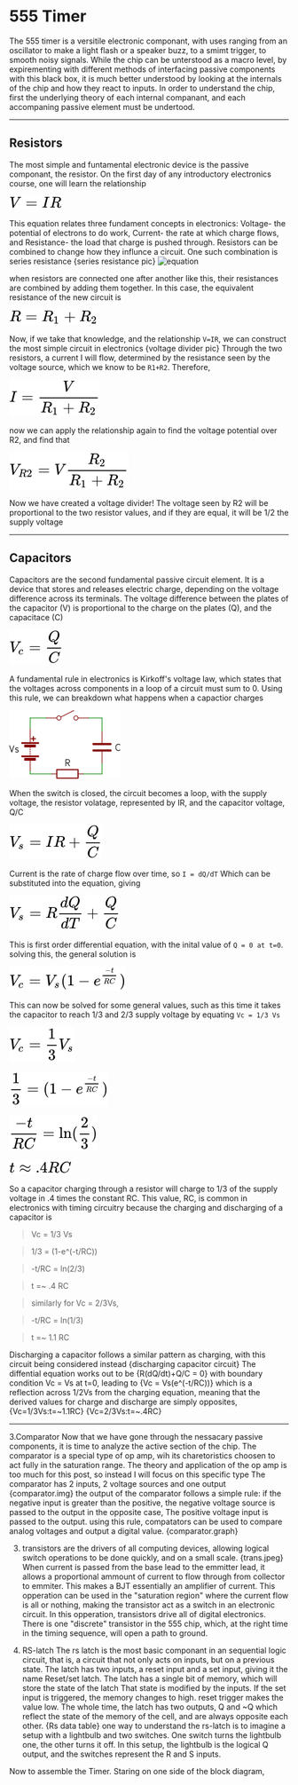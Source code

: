 
# 555 Timer

The 555 timer is a versitile electronic componant, with uses ranging from an oscillator to make a light flash or a speaker buzz, to a smimt trigger,
to smooth noisy signals. While the chip can be unterstood as a macro level, by expirementing with different methods of interfacing passive
components with this black box, it is much better understood by looking at the internals of the chip and how they react to inputs. In order to 
understand the chip, first the underlying theory of each internal companant, and each accompaning passive element must be undertood. 

-------
## Resistors

The most simple and funtamental electronic device is the passive componant, the resistor. On the first day of any introductory electronics course, one 
will learn the relationship

![equation](/images/555_timer1.svg)

This equation relates three fundament concepts in electronics: Voltage- the potential of electrons to do work,
Current- the rate at which charge flows, and Resistance- the load that charge is pushed through. Resistors can be combined to change how they
influnce a circuit. One such combination is series resistance
{series resistance pic}
![equation](/images/555_timer.svg)

when resistors are connected one after another like this, their resistances are combined by adding them together. In this case, the equivalent 
resistance of the new circuit is 

![equation](/images/555_timer2.svg)

Now, if we take that knowledge, and the relationship `V=IR`, we can construct the most simple circuit in electronics
{voltage divider pic}
Through the two resistors, a current I will flow, determined by the resistance seen by the voltage source, which we know to be `R1+R2`. Therefore,


![equation](/images/555_timer3.svg)

now we can apply the relationship again to find the voltage potential over R2, and find that 

![equation](/images/555_timer4.svg)

Now we have created a voltage divider! The voltage seen by R2 will be proportional to the two resistor values, and if they are equal, it will be 1/2 the supply voltage

-----

## Capacitors
Capacitors are the second fundamental passive circuit element. It is a device that stores and releases electric charge, depending on the voltage
difference across its terminals. The voltage difference between the plates of the capacitor (V) is proportional to the charge on the plates (Q), and the capacitace (C)

![equation](/images/555_timer5.svg)

A fundamental rule in electronics is Kirkoff's voltage law, which states that the voltages across components in a loop of a circuit must sum to 0.
Using this rule, we can breakdown what happens when a capactior charges

![capacitor chargine circuit](/images/555_timer_pic2.svg)

When the switch is closed, the circuit becomes a loop, with the supply voltage, the resistor volatage, represented by IR, and the capacitor voltage, Q/C

![equation](/images/555_timer6.svg)

Current is the rate of charge flow over time, so
`I = dQ/dT` Which can be substituted into the equation, giving

![equation](/images/555_timer7.svg)

This is first order differential equation, with the inital value of `Q = 0 at t=0`. solving this, the general solution is 

![equation](/images/555_timer8.svg)

This can now be solved for some general values, such as this time it takes the capacitor to reach 1/3 and 2/3 supply voltage by equating `Vc = 1/3 Vs`

![equation](/images/555_timer9.svg)

![equation](/images/555_timer10.svg)

![equation](/images/555_timer11.svg)

![equation](/images/555_timer12.svg)

So a capacitor charging through a resistor will charge to 1/3 of the supply voltage in .4 times the constant RC. This value, RC, is common in electronics with timing circuitry because the charging and discharging of a capacitor is 

>Vc = 1/3 Vs

>1/3 = (1-e^(-t/RC))

>-t/RC = ln(2/3)

>t =~ .4 RC

> similarly for Vc = 2/3Vs, 

>-t/RC = ln(1/3)

>t =~ 1.1 RC

Discharging a capacitor follows a similar pattern as charging, with this circuit being considered instead
{discharging capacitor circuit}
The diffential equation works out to be 
{R(dQ/dt)+Q/C = 0}
with boundary condition Vc = Vs at t=0, leading to 
{Vc = Vs(e^(-t/RC))}
which is a reflection across 1/2Vs from the charging equation, meaning that the derived values for charge and discharge are simply opposites,
{Vc=1/3Vs:t=~1.1RC}
{Vc=2/3Vs:t=~.4RC}

----

3.Comparator
Now that we have gone through the nessacary passive components, it is time to analyze the active section of the chip. 
The comparator is a special type of op amp, wih its charetoristics choosen to act fully in the saturation range. 
The theory and application of the op amp is too much for this post, so instead I will focus on this specific type
The comparator has 2 inputs, 2 voltage sources and one output
{comparator.img}
the output of the comparator follows a simple rule: if the negative input is greater than the positive, the negative voltage source is passed to the output
in the opposite case, The positive voltage input is passed to the output.
using this rule, compatators can be used to compare analog voltages and output a digital value. 
{comparator.graph}

3. transistors are the drivers of all computing devices, allowing logical switch operations to be done quickly, and on a small scale. 
{trans.jpeg}
When current is passed from the base lead to the emmitter lead, it allows a proportional ammount of current to flow through from collector to emmiter.
This makes a BJT essentially an amplifier of current. This opperation can be used in the "saturation region" where the current flow is all or nothing,
making the transistor act as a switch in an electronic circuit. In this opperation, transistors drive all of digital electronics.
There is one "discrete" transistor in the 555 chip, which, at the right time in the timing sequence, will open a path to ground.

5. RS-latch 
The rs latch is the most basic componant in an sequential logic circuit, that is, a circuit that not only acts on inputs, but on a previous state.
The latch has two inputs, a reset input and a set input, giving it the name Reset/set latch. The latch has a single bit of memory, which will store the state of the latch
That state is modified by the inputs. If the set input is triggered, the memory changes to high. reset trigger makes the value low. 
The whole time, the latch has two outputs, Q and ~Q which reflect the state of the memory of the cell, and are always opposite each other. 
{Rs data table}
one way to understand the rs-latch is to imagine a setup with a lightbulb and two switches. One switch turns the lightbulb one, the other turns it off.
In this setup, the lightbulb is the logical Q output, and the switches represent the R and S inputs. 

Now to assemble the Timer. Staring on one side of the block diagram, 









 












